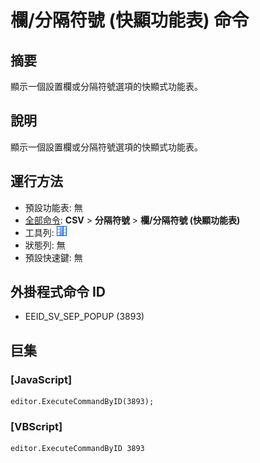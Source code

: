 # 欄/分隔符號 (快顯功能表) 命令

## 摘要

顯示一個設置欄或分隔符號選項的快顯式功能表。

## 說明

顯示一個設置欄或分隔符號選項的快顯式功能表。

## 運行方法

- 預設功能表: 無
- [全部命令](../tools/all_commands): **CSV** \> **分隔符號** \> **欄/分隔符號 (快顯功能表)**
- 工具列: ![](../../images/columns_separators.png)
- 狀態列: 無
- 預設快速鍵: 無

## 外掛程式命令 ID

- EEID\_SV\_SEP\_POPUP (3893)

## 巨集

### \[JavaScript\]

```
editor.ExecuteCommandByID(3893);
```

### \[VBScript\]

```
editor.ExecuteCommandByID 3893
```
